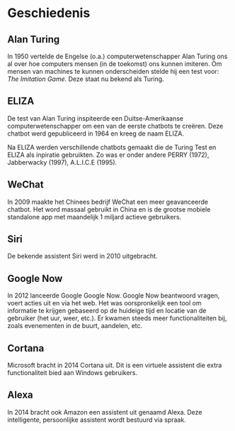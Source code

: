 # Geschiedenis

## Alan Turing
In 1950 vertelde de Engelse (o.a.) computerwetenschapper Alan Turing ons al over hoe computers mensen (in de toekomst) ons kunnen imiteren. Om mensen van machines te kunnen onderscheiden stelde hij een test voor: *The Imitation Game*. Deze staat nu bekend als Turing.

## ELIZA
De test van Alan Turing inspiteerde een Duitse-Amerikaanse computerwetenschapper om een van de eerste chatbots te creëren. Deze chatbot werd gepubliceerd in 1964 en kreeg de naam ELIZA.

Na ELIZA werden verschillende chatbots gemaakt die de Turing Test en ELIZA als inpiratie gebruikten. Zo was er onder andere PERRY (1972), Jabberwacky (1997), A.L.I.C.E (1995).

## WeChat
In 2009 maakte het Chinees bedrijf WeChat een meer geavanceerde chatbot. Het word massaal gebruikt in China en is de grootse mobiele standalone app met maandelijk 1 miljard actieve gebruikers.

## Siri
De bekende assistent Siri werd in 2010 uitgebracht.

## Google Now
In 2012 lanceerde Google Google Now. Google Now beantwoord vragen, voert acties uit en via het web. Het was oorspronkelijk een tool om informatie te krijgen gebaseerd op de huideige tijd en locatie van de gebruiker (het uur, weer, etc.). Er kwamen steeds meer functionaliteiten bij, zoals evenementen in de buurt, aandelen, etc.

## Cortana
Microsoft bracht in 2014 Cortana uit. Dit is een virtuele assistent die extra functionaliteit bied aan Windows gebruikers.

## Alexa
In 2014 bracht ook Amazon een assistent uit genaamd Alexa. Deze intelligente, persoonlijke assistent wordt bestuurd via spraak.